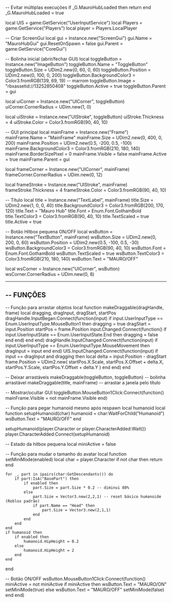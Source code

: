 -- Evitar múltiplas execuções
if _G.MauroHubLoaded then return end
_G.MauroHubLoaded = true

local UIS = game:GetService("UserInputService")
local Players = game:GetService("Players")
local player = Players.LocalPlayer

-- Criar ScreenGui
local gui = Instance.new("ScreenGui")
gui.Name = "MauroHubGui"
gui.ResetOnSpawn = false
gui.Parent = game:GetService("CoreGui")

-- Bolinha inicial (abrir/fechar GUI)
local toggleButton = Instance.new("ImageButton")
toggleButton.Name = "ToggleButton"
toggleButton.Size = UDim2.new(0, 60, 0, 60)
toggleButton.Position = UDim2.new(0, 100, 0, 200)
toggleButton.BackgroundColor3 = Color3.fromRGB(139, 69, 19) -- marrom
toggleButton.Image = "rbxassetid://13252850408"
toggleButton.Active = true
toggleButton.Parent = gui

local uiCorner = Instance.new("UICorner", toggleButton)
uiCorner.CornerRadius = UDim.new(1, 0)

local uiStroke = Instance.new("UIStroke", toggleButton)
uiStroke.Thickness = 4
uiStroke.Color = Color3.fromRGB(90, 40, 10)

-- GUI principal
local mainFrame = Instance.new("Frame")
mainFrame.Name = "MainFrame"
mainFrame.Size = UDim2.new(0, 400, 0, 200)
mainFrame.Position = UDim2.new(0.5, -200, 0.5, -100)
mainFrame.BackgroundColor3 = Color3.fromRGB(210, 180, 140)
mainFrame.BorderSizePixel = 0
mainFrame.Visible = false
mainFrame.Active = true
mainFrame.Parent = gui

local frameCorner = Instance.new("UICorner", mainFrame)
frameCorner.CornerRadius = UDim.new(0, 12)

local frameStroke = Instance.new("UIStroke", mainFrame)
frameStroke.Thickness = 4
frameStroke.Color = Color3.fromRGB(90, 40, 10)

-- Título
local title = Instance.new("TextLabel", mainFrame)
title.Size = UDim2.new(1, 0, 0, 40)
title.BackgroundColor3 = Color3.fromRGB(200, 170, 120)
title.Text = "Mauro Hub"
title.Font = Enum.Font.GothamBold
title.TextColor3 = Color3.fromRGB(90, 40, 10)
title.TextScaled = true
title.Active = true

-- Botão Hitbox pequena ON/OFF
local wsButton = Instance.new("TextButton", mainFrame)
wsButton.Size = UDim2.new(0, 200, 0, 60)
wsButton.Position = UDim2.new(0.5, -100, 0.5, -30)
wsButton.BackgroundColor3 = Color3.fromRGB(90, 40, 10)
wsButton.Font = Enum.Font.GothamBold
wsButton.TextScaled = true
wsButton.TextColor3 = Color3.fromRGB(210, 180, 140)
wsButton.Text = "MAURO/OFF"

local wsCorner = Instance.new("UICorner", wsButton)
wsCorner.CornerRadius = UDim.new(0, 8)

-----------------------------------------------------
-- FUNÇÕES
-----------------------------------------------------

-- Função para arrastar objetos
local function makeDraggable(dragHandle, frame)
    local dragging, dragInput, dragStart, startPos
    dragHandle.InputBegan:Connect(function(input)
        if input.UserInputType == Enum.UserInputType.MouseButton1 then
            dragging = true
            dragStart = input.Position
            startPos = frame.Position
            input.Changed:Connect(function()
                if input.UserInputState == Enum.UserInputState.End then
                    dragging = false
                end
            end)
        end
    end)
    dragHandle.InputChanged:Connect(function(input)
        if input.UserInputType == Enum.UserInputType.MouseMovement then
            dragInput = input
        end
    end)
    UIS.InputChanged:Connect(function(input)
        if input == dragInput and dragging then
            local delta = input.Position - dragStart
            frame.Position = UDim2.new(
                startPos.X.Scale, startPos.X.Offset + delta.X,
                startPos.Y.Scale, startPos.Y.Offset + delta.Y
            )
        end
    end)
end

-- Deixar arrastáveis
makeDraggable(toggleButton, toggleButton) -- bolinha arrastável
makeDraggable(title, mainFrame) -- arrastar a janela pelo título

-- Mostrar/ocultar GUI
toggleButton.MouseButton1Click:Connect(function()
    mainFrame.Visible = not mainFrame.Visible
end)

-- Função para pegar humanoid mesmo após respawn
local humanoid
local function setupHumanoid(char)
    humanoid = char:WaitForChild("Humanoid")
    wsButton.Text = "MAURO/OFF"
end

setupHumanoid(player.Character or player.CharacterAdded:Wait())
player.CharacterAdded:Connect(setupHumanoid)

-- Estado da hitbox pequena
local miniActive = false

-- Função para mudar o tamanho do avatar
local function setMiniMode(enabled)
    local char = player.Character
    if not char then return end

    for _, part in ipairs(char:GetDescendants()) do
        if part:IsA("BasePart") then
            if enabled then
                part.Size = part.Size * 0.2 -- diminui 80%
            else
                part.Size = Vector3.new(2,2,1) -- reset básico humanoide (Roblox padrão)
                if part.Name == "Head" then
                    part.Size = Vector3.new(2,1,1)
                end
            end
        end
    end
    if humanoid then
        if enabled then
            humanoid.HipHeight = 0.2
        else
            humanoid.HipHeight = 2
        end
    end
end

-- Botão ON/OFF
wsButton.MouseButton1Click:Connect(function()
    miniActive = not miniActive
    if miniActive then
        wsButton.Text = "MAURO/ON"
        setMiniMode(true)
    else
        wsButton.Text = "MAURO/OFF"
        setMiniMode(false)
    end
end)
